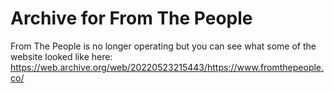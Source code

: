 # Archive for From The People

From The People is no longer operating but you can see what some of the website looked like here: https://web.archive.org/web/20220523215443/https://www.fromthepeople.co/
